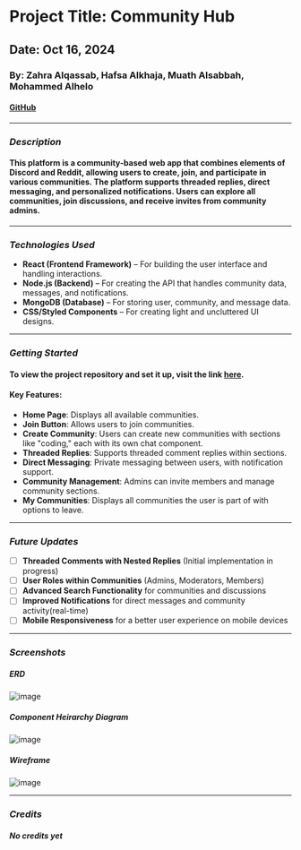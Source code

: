 # Project Title: Community Hub

## Date: Oct 16, 2024

### By: Zahra Alqassab, Hafsa Alkhaja, Muath Alsabbah, Mohammed Alhelo

#### [GitHub](https://github.com/alqassabz/project3_frontend) 
***

### ***Description***
#### This platform is a community-based web app that combines elements of Discord and Reddit, allowing users to create, join, and participate in various communities. The platform supports threaded replies, direct messaging, and personalized notifications. Users can explore all communities, join discussions, and receive invites from community admins.

***

### ***Technologies Used***
* **React (Frontend Framework)** – For building the user interface and handling interactions.
* **Node.js (Backend)** – For creating the API that handles community data, messages, and notifications.
* **MongoDB (Database)** – For storing user, community, and message data.
* **CSS/Styled Components** – For creating light and uncluttered UI designs.

***

### ***Getting Started***
#### To view the project repository and set it up, visit the link [here](https://github.com/alqassabz/project3_frontend).



#### **Key Features:**
- **Home Page**: Displays all available communities.
- **Join Button**: Allows users to join communities.
- **Create Community**: Users can create new communities with sections like "coding," each with its own chat component.
- **Threaded Replies**: Supports threaded comment replies within sections.
- **Direct Messaging**: Private messaging between users, with notification support.
- **Community Management**: Admins can invite members and manage community sections.
- **My Communities**: Displays all communities the user is part of with options to leave.

***

### ***Future Updates***

- [ ] **Threaded Comments with Nested Replies** (Initial implementation in progress)
- [ ] **User Roles within Communities** (Admins, Moderators, Members)
- [ ] **Advanced Search Functionality** for communities and discussions
- [ ] **Improved Notifications** for direct messages and community activity(real-time)
- [ ] **Mobile Responsiveness** for a better user experience on mobile devices

***

### ***Screenshots***

##### ERD

![image](https://github.com/user-attachments/assets/5ffe8453-c6df-4a03-b920-2613948d9fc1)


##### Component Heirarchy Diagram

![image](https://github.com/user-attachments/assets/e836ad19-07c1-4140-a280-33be26a1db44)


##### Wireframe

![image](https://github.com/user-attachments/assets/b0a2f7e2-b704-4552-9f12-abb134767abd)



***

### ***Credits***

##### No credits yet
